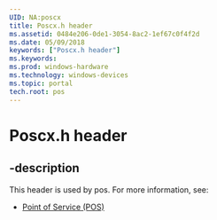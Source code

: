 ```yaml
---
UID: NA:poscx
title: Poscx.h header
ms.assetid: 0484e206-0de1-3054-8ac2-1ef67c0f4f2d
ms.date: 05/09/2018
keywords: ["Poscx.h header"]
ms.keywords: 
ms.prod: windows-hardware
ms.technology: windows-devices
ms.topic: portal
tech.root: pos
---
```


# Poscx.h header


## -description


This header is used by pos. For more information, see:

- [Point of Service (POS)](../_pos/index.md)
